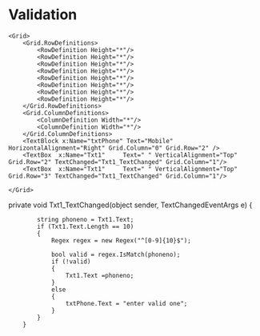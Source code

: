 # Validation
<Page
    x:Class="Phone.MainPage"
    xmlns="http://schemas.microsoft.com/winfx/2006/xaml/presentation"
    xmlns:x="http://schemas.microsoft.com/winfx/2006/xaml"
    xmlns:local="using:Phone"
    xmlns:d="http://schemas.microsoft.com/expression/blend/2008"
    xmlns:mc="http://schemas.openxmlformats.org/markup-compatibility/2006"
    mc:Ignorable="d">

    <Grid>
        <Grid.RowDefinitions>
            <RowDefinition Height="*"/>
            <RowDefinition Height="*"/>
            <RowDefinition Height="*"/>
            <RowDefinition Height="*"/>
            <RowDefinition Height="*"/>
            <RowDefinition Height="*"/>
            <RowDefinition Height="*"/>
            <RowDefinition Height="*"/>
        </Grid.RowDefinitions>
        <Grid.ColumnDefinitions>
            <ColumnDefinition Width="*"/>
            <ColumnDefinition Width="*"/>
        </Grid.ColumnDefinitions>
        <TextBlock x:Name="txtPhone" Text="Mobile"  HorizontalAlignment="Right" Grid.Column="0" Grid.Row="2" />
        <TextBox  x:Name="Txt1"     Text=" " VerticalAlignment="Top"   Grid.Row="2" TextChanged="Txt1_TextChanged" Grid.Column="1"/>
        <TextBox  x:Name="Txt1"     Text=" " VerticalAlignment="Top"   Grid.Row="3" TextChanged="Txt1_TextChanged" Grid.Column="1"/>

    </Grid>
</Page>
        private void Txt1_TextChanged(object sender, TextChangedEventArgs e)
        {


            string phoneno = Txt1.Text;
            if (Txt1.Text.Length == 10)
            {
                Regex regex = new Regex("^[0-9]{10}$");

                bool valid = regex.IsMatch(phoneno);
                if (!valid)
                {
                    Txt1.Text =phoneno;
                }
                else 
                {
                    txtPhone.Text = "enter valid one";
                }
            }
        }
